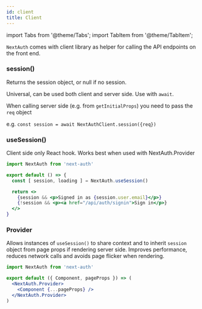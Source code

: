 ```yaml
---
id: client
title: Client
---
```


import Tabs from '@theme/Tabs';
import TabItem from '@theme/TabItem';

`NextAuth` comes with client library as helper for calling the API endpoints on the front end.

### session()

Returns the session object, or null if no session.

Universal, can be used both client and server side. Use with `await`.

When calling server side (e.g. from `getInitialProps`) you need to pass the `req` object

e.g. `const session = await NextAuthClient.session({req})`

### useSession()

Client side only React hook. Works best when used with NextAuth.Provider

```jsx
import NextAuth from 'next-auth'

export default () => {
  const [ session, loading ] = NextAuth.useSession()

  return <>
    {session && <p>Signed in as {session.user.email}</p>}
    {!session && <p><a href="/api/auth/signin">Sign in</p>}
  </>
}
```
### Provider

Allows instances of `useSession()` to share context and to inherit `session` object from page props if rendering server side. Improves performance, reduces network calls and avoids page flicker when rendering.

```jsx title="/pages/_app_.js"
import NextAuth from 'next-auth'

export default ({ Component, pageProps }) => (
  <NextAuth.Provider>
    <Component {...pageProps} />
  </NextAuth.Provider>
)
```